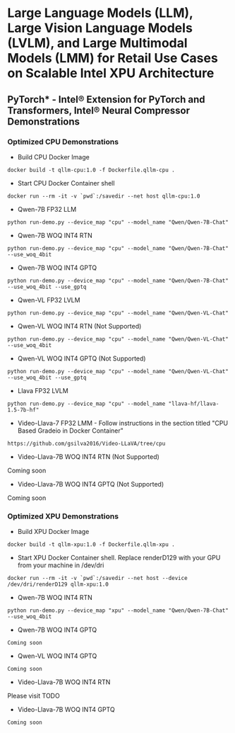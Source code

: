 # Large Language Models (LLM), Large Vision Language Models (LVLM), and Large Multimodal Models (LMM) for Retail Use Cases on Scalable Intel XPU Architecture


## PyTorch* - Intel® Extension for PyTorch and Transformers, Intel® Neural Compressor Demonstrations

### Optimized CPU Demonstrations

* Build CPU Docker Image
```
docker build -t qllm-cpu:1.0 -f Dockerfile.qllm-cpu .
```

 * Start CPU Docker Container shell
```
docker run --rm -it -v `pwd`:/savedir --net host qllm-cpu:1.0
```

* Qwen-7B FP32 LLM
```
python run-demo.py --device_map "cpu" --model_name "Qwen/Qwen-7B-Chat"
```

* Qwen-7B WOQ INT4 RTN
```
python run-demo.py --device_map "cpu" --model_name "Qwen/Qwen-7B-Chat" --use_woq_4bit
```

* Qwen-7B WOQ INT4 GPTQ
```
python run-demo.py --device_map "cpu" --model_name "Qwen/Qwen-7B-Chat" --use_woq_4bit --use_gptq
```

* Qwen-VL FP32 LVLM
```
python run-demo.py --device_map "cpu" --model_name "Qwen/Qwen-VL-Chat"
```

* Qwen-VL WOQ INT4 RTN (Not Supported)
```
python run-demo.py --device_map "cpu" --model_name "Qwen/Qwen-VL-Chat" --use_woq_4bit
```

* Qwen-VL WOQ INT4 GPTQ (Not Supported)
```
python run-demo.py --device_map "cpu" --model_name "Qwen/Qwen-VL-Chat" --use_woq_4bit --use_gptq
```

* Llava FP32 LVLM
```
python run-demo.py --device_map "cpu" --model_name "llava-hf/llava-1.5-7b-hf"
```

* Video-Llava-7 FP32 LMM - Follow instructions in the section titled "CPU Based Gradeio in Docker Container"
```
https://github.com/gsilva2016/Video-LLaVA/tree/cpu
```


* Video-Llava-7B WOQ INT4 RTN (Not Supported)

Coming soon

* Video-Llava-7B WOQ INT4 GPTQ (Not Supported)

Coming soon


### Optimized XPU Demonstrations

* Build XPU Docker Image
```
docker build -t qllm-xpu:1.0 -f Dockerfile.qllm-xpu .
```

* Start XPU Docker Container shell. Replace renderD129 with your GPU from your machine in /dev/dri
```
docker run --rm -it -v `pwd`:/savedir --net host --device /dev/dri/renderD129 qllm-xpu:1.0
```

* Qwen-7B WOQ INT4 RTN
```
python run-demo.py --device_map "xpu" --model_name "Qwen/Qwen-7B-Chat" --use_woq_4bit
```

* Qwen-7B WOQ INT4 GPTQ
```
Coming soon
```

* Qwen-VL WOQ INT4 GPTQ
```
Coming soon
```

* Video-Llava-7B WOQ INT4 RTN

Please visit TODO

* Video-Llava-7B WOQ INT4 GPTQ
```
Coming soon
```
